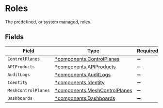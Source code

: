# Roles

The predefined, or system managed, roles.


## Fields

| Field                                                                         | Type                                                                          | Required                                                                      | Description                                                                   |
| ----------------------------------------------------------------------------- | ----------------------------------------------------------------------------- | ----------------------------------------------------------------------------- | ----------------------------------------------------------------------------- |
| `ControlPlanes`                                                               | [*components.ControlPlanes](../../models/components/controlplanes.md)         | :heavy_minus_sign:                                                            | N/A                                                                           |
| `APIProducts`                                                                 | [*components.APIProducts](../../models/components/apiproducts.md)             | :heavy_minus_sign:                                                            | N/A                                                                           |
| `AuditLogs`                                                                   | [*components.AuditLogs](../../models/components/auditlogs.md)                 | :heavy_minus_sign:                                                            | N/A                                                                           |
| `Identity`                                                                    | [*components.Identity](../../models/components/identity.md)                   | :heavy_minus_sign:                                                            | N/A                                                                           |
| `MeshControlPlanes`                                                           | [*components.MeshControlPlanes](../../models/components/meshcontrolplanes.md) | :heavy_minus_sign:                                                            | N/A                                                                           |
| `Dashboards`                                                                  | [*components.Dashboards](../../models/components/dashboards.md)               | :heavy_minus_sign:                                                            | N/A                                                                           |